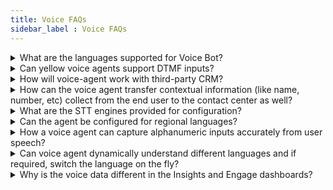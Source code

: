 ```yaml
---
title: Voice FAQs
sidebar_label : Voice FAQs
---
```


  

<details>
<summary> What are the languages supported for Voice Bot? </summary>
<div>
<div> Language support depends on the STT/TTS engine selected. <a  href="https://learn.microsoft.com/en-us/azure/cognitive-services/speech-service/language-support?tabs=stt"> Languages supported in Microsoft engine. </a></div>
</div>
</details>

<details>
<summary>
Can yellow voice agents support DTMF inputs?
</summary>
<div>
<div> Yes, voice agents support both speech recognition and DTMF (keypad) inputs. <a  href="https://docs.yellow.ai/docs/cookbooks/voice-as-channel/usecases/dtmf"> Learn more here. </a>
</div>
</div>
</details>

<details>
<summary>
How will voice-agent work with third-party CRM?
</summary>
<div>
<div> It can integrate with any CRM for picking up information or posting back updates as long as we have APIs available to configure. </div>
</div>
</details>

<details>
<summary>
How can the voice agent transfer contextual information (like name, number, etc) collect from the end user to the contact center as well?
</summary> 
<div>
<div> We can use SIP Header transfer or Tonetag transfer to pass extra information while doing the call transfer. </div> 
</div>
</details>

<details>
<summary>
What are the STT engines provided for configuration?
</summary>
<div>
<div> Currently we have native integrations with Microsoft and Google for our STT services.</div>
</div>
</details>

  

<details>
<summary>
Can the agent be configured for regional languages?
</summary>
<div>
<div> Yes, a voice agent (same as a chat agent) can be configured for multiple languages.</div>
</div>
</details>

<details>
<summary>
How a voice agent can capture alphanumeric inputs accurately from user speech?
</summary>
<div>
<div> Accuracy depends on many factors like the complexity of the input, background noise, etc. If the list of these characters is available (for example a list of Product IDs or an Order ID) we can train the voice agent on the same using boost phrases. </div>
</div>
</details>

<details>
<summary>
Can voice agent dynamically understand different languages and if required, switch the language on the fly?
</summary>
<div>
<div> Yes, this can be done using the Auto-Language Detection feature. Currently, this is under Beta. <a  href="https://docs.yellow.ai/docs/cookbooks/voice-as-channel/usecases/languagedetection"> Learn more here. </a>  </div>
</div>
</details>

<details>
<summary>
Why is the voice data different in the Insights and Engage dashboards?
</summary>
<div>
In Engage, there is a 2-5 minute window for checking the status of voice campaign calls. During this time, calls are queued in the voice queue. The status is then sent in the notification report. If the call status remains unchanged after this period, Engage considers the calls as failed to connect and moves the users to the next node. Hence, there might be a mismatch in the data displayed on the Insights vs. Engage dashboards/reports.
</div>
</details>
